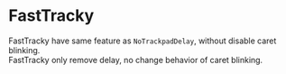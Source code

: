 # FastTracky

FastTracky have same feature as `NoTrackpadDelay`, without disable caret blinking.    
FastTracky only remove delay, no change behavior of caret blinking.
